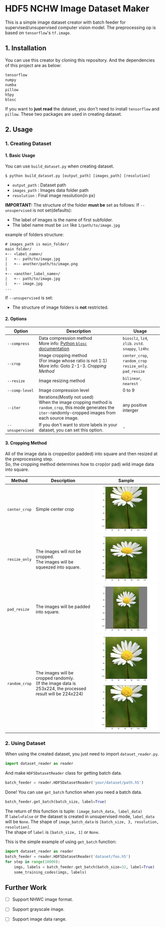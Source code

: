 # HDF5 NCHW Image Dataset Maker

This is a simple image dataset creator with batch feeder for supervised/unsupervised computer vision model.
The preprocessing op is based on `tensorflow`'s `tf.image`.<br>

## 1. Installation
You can use this creator by cloning this repository.
And the dependencies of this project are as below:

```
tensorflow
numpy
numba
pillow
h5py
blosc
```
If you want to **just read** the dataset, you don't need to install `tensorflow` and `pillow`. These two packages are used in creating dataset.

## 2. Usage
### 1. Creating Dataset
#### 1. Basic Usage
You can use `build_dataset.py` when creating dataset.
```
$ python build_dataset.py [output_path] [images_path] [resolution]
```
- `output_path` : Dataset path
- `images_path` : Images data folder path
- `resolution` : Final image resolution(in px)

**IMPORTANT:**
The structure of the folder **must be** set as follows:
If `--unsupervised` is not set(defaults):

- The label of images is the name of first subfolder.
- The label name must be `int` like `1/path/to/image.jpg`

example of folders structure:
```
# images_path is main_folder/
main folder/
+-- <label_name>/
|   +-- path/to/image.jpg
|   +-- another/path/to/image.png
|
+-- <another_label_name>/
|   +-- path/to/image.jpg
|   +-- image.jpg
...
```

If `--unsupervised` is set:
- The structure of image folders is **not** restricted.

#### 2. Options
| Option           | Description                                                  | Usage                                                       |
| ---------------- | ------------------------------------------------------------ | ----------------------------------------------------------- |
| `--compress`     | Data compression method<br>More info: [Python `blosc` documentation](http://python-blosc.blosc.org/) | `biosclz`, `lz4`, `zlib`. `zstd`. `snappy`, `lz4hc`         |
| `--crop`         | Image cropping method<br>(For image whose ratio is not 1:1)<br>More info: Goto 2-1-3. *Cropping Method* | `center_crop`, `random_crop`<br>`resize_only`. `pad_resize` |
| `--resize`       | Image resizing method                                        | `bilinear`, `nearest`                                       |
| `--comp-level`   | Image compression level                                      | 0 to 9                                                      |
| `--iter`         | Iterations(Mostly not used)<br>When the image cropping method is `random_crop`, this mode generates the `iter`-randomly-cropped images from each source image. | any positive interger                                       |
| `--unsupervised` | If you don't want to store labels in your dataset, you can set this option. | -                                                           |

#### 3. Cropping Method
All of the image data is cropped(or padded) into square and then resized at the preprocessing step.<br>
So, the cropping method determines how to crop(or pad) wild image data into square.

| Method        | Description                                                  | Sample                                                       |
| ------------- | ------------------------------------------------------------ | ------------------------------------------------------------ |
| `center_crop` | Simple center crop                                           | ![center crop](./output_img/center_crop.png)                 |
| `resize_only` | The images will not be cropped.<br>The images will be squeezed into square. | ![resize_only](./output_img/resize_only.png)                 |
| `pad_resize`  | The images will be padded into square.                       | ![pad_resize](./output_img/pad_resize.png)                   |
| `random_crop` | The images will be cropped randomly.<br>(If the image data is 253x224, the processed result will be 224x224) | ![resize_only](./output_img/random_crop2.png)<br>![resize_only](./output_img/random_crop.png) |

### 2. Using Dataset
When using the created dataset, you just need to import `dataset_reader.py`.
```python
import dataset_reader as reader
```
And make `HDF5DatasetReader` class for getting batch data.
```python
batch_feeder = reader.HDF5DatasetReader('your/dataset/path.h5')
```
Done! You can use `get_batch` function when you need a batch data.
```python
batch_feeder.get_batch(batch_size, label=True)
```

The return of this function is tuple: `(image_batch_data, label_data)`<br>If `label=False` or the dataset is created in unsupervised mode, `label_data` will be `None`.
The shape of `image_batch_data` is `[batch_size, 3, resolution, resolution]`.<br>The shape of `label` is `[batch_size, 1]` or `None`.

This is the simple example of using `get_batch` function:
```python
import dataset_reader as reader
batch_feeder = reader.HDF5DatasetReader('dataset/foo.h5')
for step in range(10000):
    imgs, labels = batch_feeder.get_batch(batch_size=32, label=True)
    some_training_codes(imgs, labels)
```

## Further Work
- [ ] Support NHWC image format.
- [ ] Support grayscale image.
- [ ] Support image data range.

